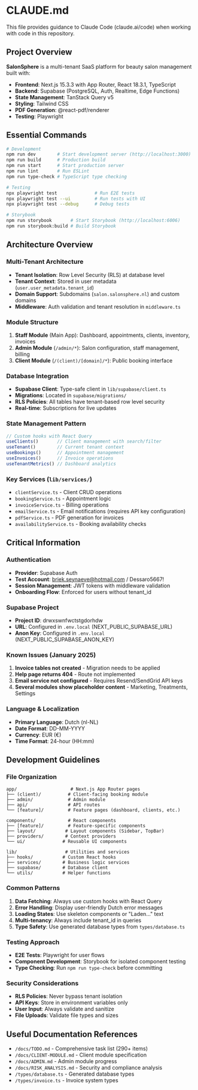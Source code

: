 # CLAUDE.md

This file provides guidance to Claude Code (claude.ai/code) when working with code in this repository.

## Project Overview

**SalonSphere** is a multi-tenant SaaS platform for beauty salon management built with:
- **Frontend**: Next.js 15.3.3 with App Router, React 18.3.1, TypeScript
- **Backend**: Supabase (PostgreSQL, Auth, Realtime, Edge Functions)
- **State Management**: TanStack Query v5
- **Styling**: Tailwind CSS
- **PDF Generation**: @react-pdf/renderer
- **Testing**: Playwright

## Essential Commands

```bash
# Development
npm run dev        # Start development server (http://localhost:3000)
npm run build      # Production build
npm run start      # Start production server
npm run lint       # Run ESLint
npm run type-check # TypeScript type checking

# Testing
npx playwright test              # Run E2E tests
npx playwright test --ui         # Run tests with UI
npx playwright test --debug      # Debug tests

# Storybook
npm run storybook       # Start Storybook (http://localhost:6006)
npm run storybook:build # Build Storybook
```

## Architecture Overview

### Multi-Tenant Architecture
- **Tenant Isolation**: Row Level Security (RLS) at database level
- **Tenant Context**: Stored in user metadata (`user.user_metadata.tenant_id`)
- **Domain Support**: Subdomains (`salon.salonsphere.nl`) and custom domains
- **Middleware**: Auth validation and tenant resolution in `middleware.ts`

### Module Structure
1. **Staff Module** (Main App): Dashboard, appointments, clients, inventory, invoices
2. **Admin Module** (`/admin/*`): Salon configuration, staff management, billing
3. **Client Module** (`/(client)/[domain]/*`): Public booking interface

### Database Integration
- **Supabase Client**: Type-safe client in `lib/supabase/client.ts`
- **Migrations**: Located in `supabase/migrations/`
- **RLS Policies**: All tables have tenant-based row level security
- **Real-time**: Subscriptions for live updates

### State Management Pattern
```typescript
// Custom hooks with React Query
useClients()       // Client management with search/filter
useTenant()        // Current tenant context
useBookings()      // Appointment management
useInvoices()      // Invoice operations
useTenantMetrics() // Dashboard analytics
```

### Key Services (`lib/services/`)
- `clientService.ts` - Client CRUD operations
- `bookingService.ts` - Appointment logic
- `invoiceService.ts` - Billing operations
- `emailService.ts` - Email notifications (requires API key configuration)
- `pdfService.ts` - PDF generation for invoices
- `availabilityService.ts` - Booking availability checks

## Critical Information

### Authentication
- **Provider**: Supabase Auth
- **Test Account**: briek.seynaeve@hotmail.com / Dessaro5667!
- **Session Management**: JWT tokens with middleware validation
- **Onboarding Flow**: Enforced for users without tenant_id

### Supabase Project
- **Project ID**: drwxswnfwctstgdorhdw
- **URL**: Configured in `.env.local` (NEXT_PUBLIC_SUPABASE_URL)
- **Anon Key**: Configured in `.env.local` (NEXT_PUBLIC_SUPABASE_ANON_KEY)

### Known Issues (January 2025)
1. **Invoice tables not created** - Migration needs to be applied
2. **Help page returns 404** - Route not implemented
3. **Email service not configured** - Requires Resend/SendGrid API keys
4. **Several modules show placeholder content** - Marketing, Treatments, Settings

### Language & Localization
- **Primary Language**: Dutch (nl-NL)
- **Date Format**: DD-MM-YYYY
- **Currency**: EUR (€)
- **Time Format**: 24-hour (HH:mm)

## Development Guidelines

### File Organization
```
app/                    # Next.js App Router pages
├── (client)/          # Client-facing booking module
├── admin/             # Admin module
├── api/               # API routes
└── [feature]/         # Feature pages (dashboard, clients, etc.)

components/            # React components
├── [feature]/         # Feature-specific components
├── layout/           # Layout components (Sidebar, TopBar)
├── providers/        # Context providers
└── ui/              # Reusable UI components

lib/                  # Utilities and services
├── hooks/           # Custom React hooks
├── services/        # Business logic services
├── supabase/        # Database client
└── utils/           # Helper functions
```

### Common Patterns
1. **Data Fetching**: Always use custom hooks with React Query
2. **Error Handling**: Display user-friendly Dutch error messages
3. **Loading States**: Use skeleton components or "Laden..." text
4. **Multi-tenancy**: Always include tenant_id in queries
5. **Type Safety**: Use generated database types from `types/database.ts`

### Testing Approach
- **E2E Tests**: Playwright for user flows
- **Component Development**: Storybook for isolated component testing
- **Type Checking**: Run `npm run type-check` before committing

### Security Considerations
- **RLS Policies**: Never bypass tenant isolation
- **API Keys**: Store in environment variables only
- **User Input**: Always validate and sanitize
- **File Uploads**: Validate file types and sizes

## Useful Documentation References

- `/docs/TODO.md` - Comprehensive task list (290+ items)
- `/docs/CLIENT-MODULE.md` - Client module specification
- `/docs/ADMIN.md` - Admin module progress
- `/docs/RISK_ANALYSIS.md` - Security and compliance analysis
- `/types/database.ts` - Generated database types
- `/types/invoice.ts` - Invoice system types